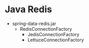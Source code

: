 # Java Redis

- spring-data-redis.jar
    - RedisConnectionFactory
        - JedisConnectionFactory
        - LettuceConnectionFactory
